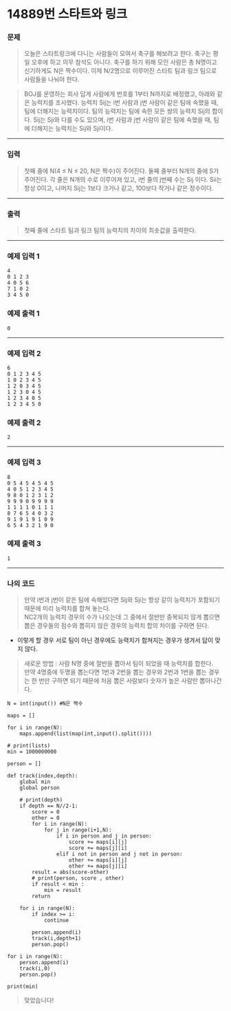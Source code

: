 # 14889번 스타트와 링크
### 문제
> 오늘은 스타트링크에 다니는 사람들이 모여서 축구를 해보려고 한다. 축구는 평일 오후에 하고 의무 참석도 아니다. 축구를 하기 위해 모인 사람은 총 N명이고 신기하게도 N은 짝수이다. 이제 N/2명으로 이루어진 스타트 팀과 링크 팀으로 사람들을 나눠야 한다.

> BOJ를 운영하는 회사 답게 사람에게 번호를 1부터 N까지로 배정했고, 아래와 같은 능력치를 조사했다. 능력치 Sij는 i번 사람과 j번 사람이 같은 팀에 속했을 때, 팀에 더해지는 능력치이다. 팀의 능력치는 팀에 속한 모든 쌍의 능력치 Sij의 합이다. Sij는 Sji와 다를 수도 있으며, i번 사람과 j번 사람이 같은 팀에 속했을 때, 팀에 더해지는 능력치는 Sij와 Sji이다.
---
### 입력
> 첫째 줄에 N(4 ≤ N ≤ 20, N은 짝수)이 주어진다. 둘째 줄부터 N개의 줄에 S가 주어진다. 각 줄은 N개의 수로 이루어져 있고, i번 줄의 j번째 수는 Sij 이다. Sii는 항상 0이고, 나머지 Sij는 1보다 크거나 같고, 100보다 작거나 같은 정수이다.
---
### 출력
>  첫째 줄에 스타트 팀과 링크 팀의 능력치의 차이의 최솟값을 출력한다.
---
### 예제 입력 1
```
4
0 1 2 3
4 0 5 6
7 1 0 2
3 4 5 0
```
### 예제 출력 1
```
0
```
---
### 예제 입력 2
```
6
0 1 2 3 4 5
1 0 2 3 4 5
1 2 0 3 4 5
1 2 3 0 4 5
1 2 3 4 0 5
1 2 3 4 5 0
```
### 예제 출력 2
```
2
```
---
### 예제 입력 3
```
8
0 5 4 5 4 5 4 5
4 0 5 1 2 3 4 5
9 8 0 1 2 3 1 2
9 9 9 0 9 9 9 9
1 1 1 1 0 1 1 1
8 7 6 5 4 0 3 2
9 1 9 1 9 1 0 9
6 5 4 3 2 1 9 0
```
### 예제 출력 3
```
1
```
---
### 나의 코드
> 만약 i번과 j번이 같은 팀에 속해있다면 Sij와 Sji는 항상 같이 능력치가 포함되기 때문에 미리 능력치를 합쳐 놓는다.  
NC2개의 능력치 경우의 수가 나오는데 그 중에서 절반만 중복되지 않게 뽑으면 뽑은 경우들의 점수와 뽑히지 않은 경우의 능력치 합의 차이를 구하면 된다.
- 이렇게 할 경우 서로 팀이 아닌 경우에도 능력치가 합쳐지는 경우가 생겨서 답이 맞지 않다.  

> 새로운 방법 : 사람 N명 중에 절반을 뽑아서 팀이 되었을 때 능력치를 합한다.  
만약 4명중에 두명을 뽑는다면 1번과 2번을 뽑는 경우와 2번과 1번을 뽑는 경우는 한 번만 구하면 되기 때문에 처음 뽑은 사람보다 숫자가 높은 사람만 뽑아나간다.
```
N = int(input()) #N은 짝수

maps = []

for i in range(N):
    maps.append(list(map(int,input().split())))

# print(lists)
min = 1000000000

person = []

def track(index,depth):
    global min
    global person

    # print(depth)
    if depth == N//2-1:
        score = 0
        other = 0
        for i in range(N):
            for j in range(i+1,N):
                if i in person and j in person:
                    score += maps[i][j]
                    score += maps[j][i]
                elif i not in person and j not in person:
                    other += maps[i][j]
                    other += maps[j][i]
        result = abs(score-other)
        # print(person, score , other)
        if result < min :
            min = result
        return

    for i in range(N):
        if index >= i:
            continue
        
        person.append(i)
        track(i,depth+1)
        person.pop()

for i in range(N):
    person.append(i)
    track(i,0)
    person.pop()

print(min)
```
> 맞았습니다!

